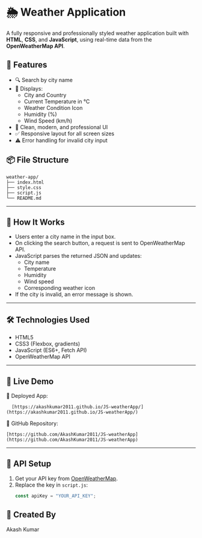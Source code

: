 # 🌦️ Weather Application

A fully responsive and professionally styled weather application built with **HTML**, **CSS**, and **JavaScript**, using real-time data from the **OpenWeatherMap API**.

## 🚀 Features

- 🔍 Search by city name
- 📍 Displays:
  - City and Country
  - Current Temperature in °C
  - Weather Condition Icon
  - Humidity (%)
  - Wind Speed (km/h)
- 💅 Clean, modern, and professional UI
- ✅ Responsive layout for all screen sizes
- ⚠️ Error handling for invalid city input


## 📦 File Structure

```
weather-app/
├── index.html
├── style.css
├── script.js
└── README.md
```


---
## 🧠 How It Works

- Users enter a city name in the input box.
- On clicking the search button, a request is sent to OpenWeatherMap API.
- JavaScript parses the returned JSON and updates:
  - City name
  - Temperature
  - Humidity
  - Wind speed
  - Corresponding weather icon
- If the city is invalid, an error message is shown.
---


## 🛠️ Technologies Used

- HTML5
- CSS3 (Flexbox, gradients)
- JavaScript (ES6+, Fetch API)
- OpenWeatherMap API
  
---
## 🔗 Live Demo

🚀 Deployed App: 

```
  [https://akashkumar2011.github.io/JS-weatherApp/](https://akashkumar2011.github.io/JS-weatherApp/)
```

📂 GitHub Repository: 

```
[https://github.com/AkashKumar2011/JS-weatherApp](https://github.com/AkashKumar2011/JS-weatherApp)
```

---


## 🔑 API Setup

1. Get your API key from [OpenWeatherMap](https://openweathermap.org/api).
2. Replace the key in `script.js`:
   ```js
   const apiKey = "YOUR_API_KEY";
   ```


## 📧 Created By

  Akash Kumar
